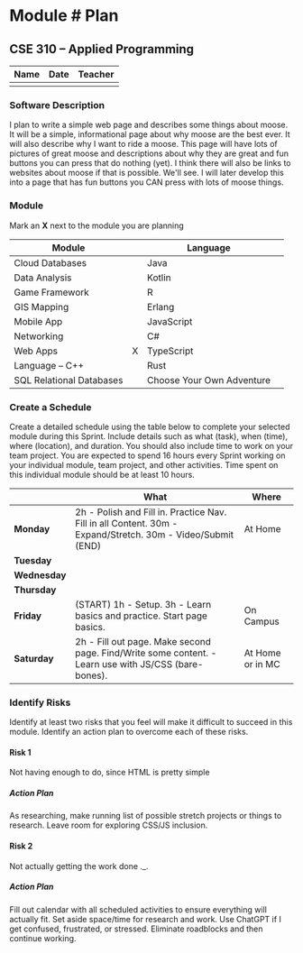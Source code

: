# Module #<!-- Insert Module Number --> Plan
## CSE 310 – Applied Programming

|Name|Date|Teacher|
|-|-|-|
| | | |

### Software Description 
I plan to write a simple web page and describes some things about moose. It will be a simple, informational
page about why moose are the best ever. It will also describe why I want to ride a moose. 
This page will have lots of pictures of great moose and descriptions about why they are great
and fun buttons you can press that do nothing (yet). 
I think there will also be links to websites about moose if that is possible. We'll see. 
I will later develop this into a page that has fun buttons you CAN press with lots of moose things. 

### Module
Mark an **X** next to the module you are planning

|Module                   | |Language                  | |
|-------------------------|-|--------------------------|-|
|Cloud Databases          | | Java                     | |
|Data Analysis            | | Kotlin                   | |
|Game Framework           | | R                        | |
|GIS Mapping              | | Erlang                   | |
|Mobile App               | | JavaScript               | |
|Networking               | | C#                       | |
|Web Apps                 |X| TypeScript               | |
|Language – C++           | | Rust                     | |
|SQL Relational Databases | |Choose Your Own Adventure | |

### Create a Schedule
Create a detailed schedule using the table below to complete your selected module during this Sprint.  Include details such as what (task), when (time), where (location), and duration.  You should also include time to work on your team project.  You are expected to spend 16 hours every Sprint working on your individual module, team project, and other activities. Time spent on this individual module should be at least 10 hours.

|             |What|Where|
|-------------|----------|-----------|
|**Monday**   |2h - Polish and Fill in. Practice Nav. Fill in all Content. 30m - Expand/Stretch. 30m - Video/Submit (END)| At Home |		
|**Tuesday**  | | |
|**Wednesday**| | |		
|**Thursday** | | |
|**Friday**   |(START) 1h - Setup. 3h - Learn basics and practice. Start page basics.| On Campus |		
|**Saturday** |2h - Fill out page. Make second page. Find/Write some content. - Learn use with JS/CSS (bare-bones). | At Home or in MC |


### Identify Risks
Identify at least two risks that you feel will make it difficult to succeed in this module.  Identify an action plan to overcome each of these risks.

#### Risk 1
Not having enough to do, since HTML is pretty simple

##### Action Plan
As researching, make running list of possible stretch projects or things to research. Leave room for exploring CSS/JS inclusion.

#### Risk 2
Not actually getting the work done ._. 

##### Action Plan
Fill out calendar with all scheduled activities to ensure everything will actually fit. Set aside space/time for research and work. 
Use ChatGPT if I get confused, frustrated, or stressed. Eliminate roadblocks and then continue working. 


<!-- Create this Markdown to a PDF and submit it. In visual studio code you can convert this to a pdf with any one of the extensions. -->
